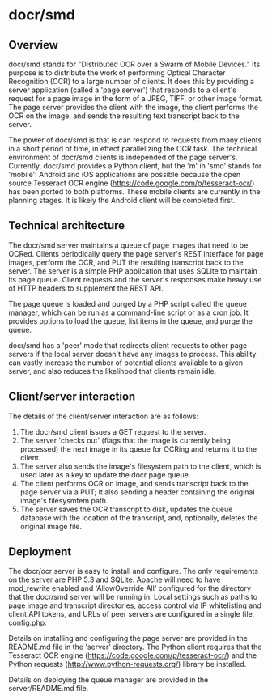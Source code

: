 # docr/smd 

## Overview

docr/smd stands for "Distributed OCR over a Swarm of Mobile Devices." Its purpose is to distribute the work of performing Optical Character Recognition (OCR) to a large number of clients. It does this by providing a server application (called a 'page server') that responds to a client's request for a page image in the form of a JPEG, TIFF, or other image format. The page server provides the client with the image, the client performs the OCR on the image, and sends the resulting text transcript back to the server. 

The power of docr/smd is that is can respond to requests from many clients in a short period of time, in effect parallelizing the OCR task. The technical environment of docr/smd clients is independed of the page server's. Currently, docr/smd provides a Python client, but the 'm' in 'smd' stands for 'mobile': Android and iOS applications are possible because the open source Tesseract OCR engine (https://code.google.com/p/tesseract-ocr/) has been ported to both platforms. These mobile clients are currently in the planning stages. It is likely the Android client will be completed first.

## Technical architecture

The docr/smd server maintains a queue of page images that need to be OCRed. Clients periodically query the page server's REST interface for page images, perform the OCR, and PUT the resulting transcript back to the server. The server is a simple PHP application that uses SQLite to maintain its page queue. Client requests and the server's responses make heavy use of HTTP headers to supplement the REST API.

The page queue is loaded and purged by a PHP script called the queue manager, which can be run as a command-line script or as a cron job. It provides options to load the queue, list items in the queue, and purge the queue.

docr/smd has a 'peer' mode that redirects client requests to other page servers if the local server doesn't have any images to process. This ability can vastly increase the number of potential clients available to a given server, and also reduces the likelihood that clients remain idle.

## Client/server interaction

The details of the client/server interaction are as follows:

1. The docr/smd client issues a GET request to the server.
2. The server 'checks out' (flags that the image is currently being processed) the next image in its queue for OCRing and returns it to the client.
3. The server also sends the image's filesystem path to the client, which is used later as a key to update the docr page queue.
4. The client performs OCR on image, and sends transcript back to the page server via a PUT; it also sending a header containing the original image's filesysmtem path.
5. The server saves the OCR transcript to disk, updates the queue database with the location of the transcript, and, optionally, deletes the original image file.

## Deployment

The docr/ocr server is easy to install and configure. The only requirements on the server are PHP 5.3 and SQLite. Apache will need to have mod_rewrite enabled and 'AllowOverride All' configured for the directory that the docr/smd server will be running in. Local settings such as paths to page image and transcript directories, access control via IP whitelisting and client API tokens, and URLs of peer servers are configured in a single file, config.php.

Details on installing and configuring the page server are provided in the README.md file in the 'server' directory. The Python client requires that the Tesseract OCR engine (https://code.google.com/p/tesseract-ocr/) and the Python requests (http://www.python-requests.org/) library be installed.

Details on deploying the queue manager are provided in the server/README.md file.
